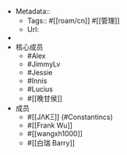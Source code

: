 - Metadata::
    - Tags:: #[[roam/cn]] #[[管理]]
    - Url:
- 
- 核心成员
    - #Alex
    - #JimmyLv
    - #Jessie
    - #Innis
    - #Lucius
    - #[[晚甘侯]]
- 成员
    - #[[JΛKΞ]] (#Constantincs)
    - #[[Frank Wu]]
    - #[[wangxh1000]]
    - #[[白瑞 Barry]]
